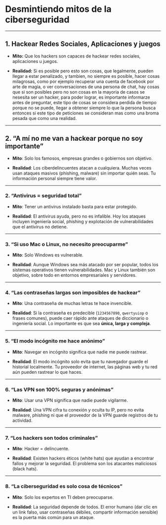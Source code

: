 # Desmintiendo mitos de la ciberseguridad

---

## 1. Hackear Redes Sociales, Aplicaciones y juegos

* **Mito:** Que los hackers son capaces de hackear redes sociales,
aplicaciones u juegos.

* **Realidad:** Si es posible pero esto son cosas, que legalmente,
pueden llegar a estar penalizado, y tambien, no siempre es posible, 
hacer cosas milagrosas, como por ejemplo recuperar una cuenta de 
facebook por arte de magia, o ver conversaciones de una persona de 
chat, hay cosas que si son posibles pero no son cosas en la mayoria
de casos se nesesita ser un hacker, para poder lograr, es 
importante informarze antes de preguntar, este tipo de cosas se 
considera perdida de tiempo porque no se puede, llegar a obtener
siempre lo que la persona busca entonces si este tipo de peticiones
se consideran mas como una broma pesada que como una realidad.

---

## 2. **“A mí no me van a hackear porque no soy importante”**

* **Mito**: Solo los famosos, empresas grandes o gobiernos son objetivo.

* **Realidad**: Los ciberdelincuentes atacan a cualquiera. Muchas veces usan ataques masivos (phishing, malware) sin importar quién seas. Tu información personal siempre tiene valor.

---

### 2. **“Antivirus = seguridad total”**

* **Mito**: Tener un antivirus instalado basta para estar protegido.

* **Realidad**: El antivirus ayuda, pero no es infalible. Hoy los ataques incluyen ingeniería social, phishing y explotación de vulnerabilidades que el antivirus no detiene.

---

### 3. **“Si uso Mac o Linux, no necesito preocuparme”**

* **Mito**: Solo Windows es vulnerable.

* **Realidad**: Aunque Windows sea más atacado por ser popular, todos los sistemas operativos tienen vulnerabilidades. Mac y Linux también son objetivo, sobre todo en entornos empresariales y servidores.

---

### 4. **“Las contraseñas largas son imposibles de hackear”**

* **Mito**: Una contraseña de muchas letras te hace invencible.

* **Realidad**: Si la contraseña es predecible (`1234567890`, `qwertyuiop` o frases comunes), puede caer rápido ante ataques de diccionario o ingeniería social. Lo importante es que sea **única, larga y compleja**.

---

### 5. **“El modo incógnito me hace anónimo”**

* **Mito**: Navegar en incógnito significa que nadie me puede rastrear.

* **Realidad**: El modo incógnito solo evita que tu navegador guarde el historial localmente. Tu proveedor de internet, las páginas web y tu red aún pueden rastrear lo que haces.

---

### 6. **“Las VPN son 100% seguras y anónimas”**

* **Mito**: Usar una VPN significa que nadie puede vigilarme.

* **Realidad**: Una VPN cifra tu conexión y oculta tu IP, pero no evita malware, phishing ni que el proveedor de la VPN guarde registros de tu actividad.

---

### 7. **“Los hackers son todos criminales”**

* **Mito**: Hacker = delincuente.

* **Realidad**: Existen hackers éticos (white hats) que ayudan a encontrar fallos y mejorar la seguridad. El problema son los atacantes maliciosos (black hats).

---

### 8. **“La ciberseguridad es solo cosa de técnicos”**

* **Mito**: Solo los expertos en TI deben preocuparse.

* **Realidad**: La seguridad depende de todos. El error humano (dar clic en un link falso, usar contraseñas débiles, compartir información sensible) es la puerta más común para un ataque.

